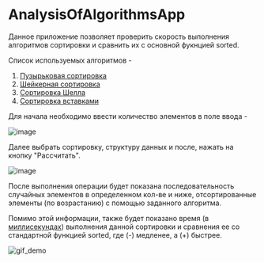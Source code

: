 # AnalysisOfAlgorithmsApp

Данное приложение позволяет проверить скорость выполнения алгоритмов сортировки и сравнить их с основной фукнцией sorted.

Список используемых алгоритмов - 
1) [Пузырьковая сортировка](https://ru.wikipedia.org/wiki/Сортировка_пузырьком)
2) [Шейкерная сортировка](https://ru.wikipedia.org/wiki/Сортировка_перемешиванием)
3) [Сортировка Шелла](https://ru.wikipedia.org/wiki/Сортировка_Шелла)
4) [Сортировка вставками](https://ru.wikipedia.org/wiki/Сортировка_вставками)

Для начала необходимо ввести количество элементов в поле ввода -

![image](https://user-images.githubusercontent.com/99675396/167855655-cf8fe0b0-492c-442c-bb79-5c3ab05ea3cb.png)

Далее выбрать сортировку, структуру данных и после, нажать на кнопку "Рассчитать".

![image](https://user-images.githubusercontent.com/99675396/167856267-0e069c24-a556-427c-81de-5be7ddf828bc.png)

После выполнения операции будет показана последовательность случайных элементов в определенном кол-ве и ниже, отсортированные элементы (по возрастанию) с помощью заданного алгоритма.

Помимо этой информации, также будет показано время (в [миллисекундах](https://en.wikipedia.org/wiki/Millisecond)) выполнения данной сортировки и сравнения ее со стандартной функцией sorted, где (-) медленее, а (+) быстрее. 

![gif_demo](https://user-images.githubusercontent.com/99675396/167862869-c591b997-e19d-40e4-a042-332dee3ad84e.gif)
